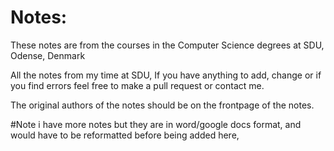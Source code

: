 # Notes: 

These notes are from the courses in the Computer Science degrees at SDU, Odense, Denmark

All the notes from my time at SDU, If you have anything to add, change or if you find errors feel free to make a pull request or contact me.

The original authors of the notes should be on the frontpage of the notes.

#Note i have more notes but they are in word/google docs format, and would have to be reformatted before being added here,